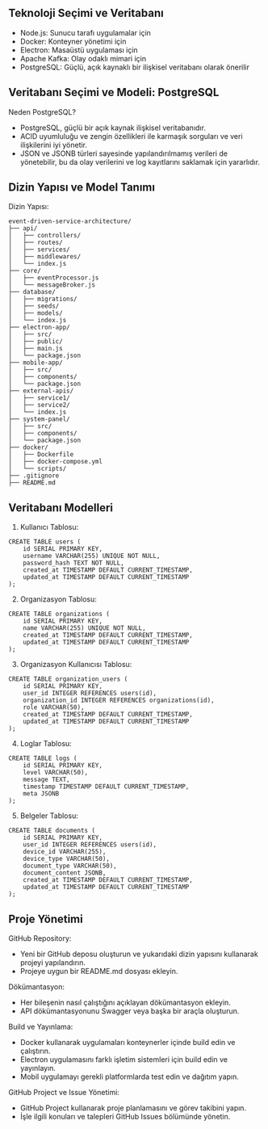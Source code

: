 ## Teknoloji Seçimi ve Veritabanı

- Node.js: Sunucu tarafı uygulamalar için
- Docker: Konteyner yönetimi için
- Electron: Masaüstü uygulaması için
- Apache Kafka: Olay odaklı mimari için
- PostgreSQL: Güçlü, açık kaynaklı bir ilişkisel veritabanı olarak önerilir

## Veritabanı Seçimi ve Modeli: PostgreSQL

Neden PostgreSQL?

- PostgreSQL, güçlü bir açık kaynak ilişkisel veritabanıdır.
- ACID uyumluluğu ve zengin özellikleri ile karmaşık sorguları ve veri ilişkilerini iyi yönetir.
- JSON ve JSONB türleri sayesinde yapılandırılmamış verileri de yönetebilir, bu da olay verilerini ve log kayıtlarını saklamak için yararlıdır.

## Dizin Yapısı ve Model Tanımı

Dizin Yapısı:

```
event-driven-service-architecture/
├── api/
│   ├── controllers/
│   ├── routes/
│   ├── services/
│   ├── middlewares/
│   └── index.js
├── core/
│   ├── eventProcessor.js
│   └── messageBroker.js
├── database/
│   ├── migrations/
│   ├── seeds/
│   ├── models/
│   └── index.js
├── electron-app/
│   ├── src/
│   ├── public/
│   ├── main.js
│   └── package.json
├── mobile-app/
│   ├── src/
│   ├── components/
│   └── package.json
├── external-apis/
│   ├── service1/
│   ├── service2/
│   └── index.js
├── system-panel/
│   ├── src/
│   ├── components/
│   └── package.json
├── docker/
│   ├── Dockerfile
│   ├── docker-compose.yml
│   └── scripts/
├── .gitignore
├── README.md
```

## Veritabanı Modelleri

1. Kullanıcı Tablosu:

```
CREATE TABLE users (
    id SERIAL PRIMARY KEY,
    username VARCHAR(255) UNIQUE NOT NULL,
    password_hash TEXT NOT NULL,
    created_at TIMESTAMP DEFAULT CURRENT_TIMESTAMP,
    updated_at TIMESTAMP DEFAULT CURRENT_TIMESTAMP
);
```

2. Organizasyon Tablosu:

```
CREATE TABLE organizations (
    id SERIAL PRIMARY KEY,
    name VARCHAR(255) UNIQUE NOT NULL,
    created_at TIMESTAMP DEFAULT CURRENT_TIMESTAMP,
    updated_at TIMESTAMP DEFAULT CURRENT_TIMESTAMP
);
```

3. Organizasyon Kullanıcısı Tablosu:

```
CREATE TABLE organization_users (
    id SERIAL PRIMARY KEY,
    user_id INTEGER REFERENCES users(id),
    organization_id INTEGER REFERENCES organizations(id),
    role VARCHAR(50),
    created_at TIMESTAMP DEFAULT CURRENT_TIMESTAMP,
    updated_at TIMESTAMP DEFAULT CURRENT_TIMESTAMP
);
```

4. Loglar Tablosu:

```
CREATE TABLE logs (
    id SERIAL PRIMARY KEY,
    level VARCHAR(50),
    message TEXT,
    timestamp TIMESTAMP DEFAULT CURRENT_TIMESTAMP,
    meta JSONB
);
```

5. Belgeler Tablosu:

```
CREATE TABLE documents (
    id SERIAL PRIMARY KEY,
    user_id INTEGER REFERENCES users(id),
    device_id VARCHAR(255),
    device_type VARCHAR(50),
    document_type VARCHAR(50),
    document_content JSONB,
    created_at TIMESTAMP DEFAULT CURRENT_TIMESTAMP,
    updated_at TIMESTAMP DEFAULT CURRENT_TIMESTAMP
);
```

## Proje Yönetimi

GitHub Repository:

- Yeni bir GitHub deposu oluşturun ve yukarıdaki dizin yapısını kullanarak projeyi yapılandırın.
- Projeye uygun bir README.md dosyası ekleyin.

Dökümantasyon:

- Her bileşenin nasıl çalıştığını açıklayan dökümantasyon ekleyin.
- API dökümantasyonunu Swagger veya başka bir araçla oluşturun.

Build ve Yayınlama:

- Docker kullanarak uygulamaları konteynerler içinde build edin ve çalıştırın.
- Electron uygulamasını farklı işletim sistemleri için build edin ve yayınlayın.
- Mobil uygulamayı gerekli platformlarda test edin ve dağıtım yapın.

GitHub Project ve Issue Yönetimi:

- GitHub Project kullanarak proje planlamasını ve görev takibini yapın.
- İşle ilgili konuları ve talepleri GitHub Issues bölümünde yönetin.
